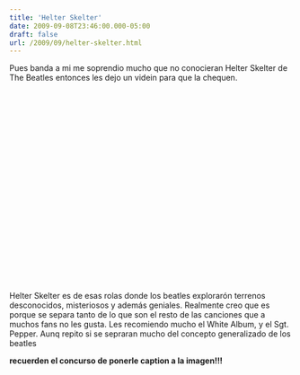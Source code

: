 ```yaml
---
title: 'Helter Skelter'
date: 2009-09-08T23:46:00.000-05:00
draft: false
url: /2009/09/helter-skelter.html
---
```


Pues banda a mi me soprendio mucho que no conocieran Helter Skelter de The Beatles entonces les dejo un videin para que la chequen.  

<object height="344" width="425">
  <param name="movie" value="http://www.youtube.com/v/ZV18scOsX54&amp;hl=en&amp;fs=1&amp;">
  <param name="allowFullScreen" value="true">
  <param name="allowscriptaccess" value="always">
  <embed src="http://www.youtube.com/v/ZV18scOsX54&amp;hl=en&amp;fs=1&amp;" type="application/x-shockwave-flash" allowscriptaccess="always" allowfullscreen="true" width="425" height="344">
</object>  

Helter Skelter es de esas rolas donde los beatles explorarón terrenos desconocidos, misteriosos y además geniales. Realmente creo que es porque se separa tanto de lo que son el resto de las canciones que a muchos fans no les gusta. Les recomiendo mucho el White Album, y el Sgt. Pepper. Aunq repito si se sepraran mucho del concepto generalizado de los beatles  


**recuerden el concurso de ponerle caption a la imagen!!!**
